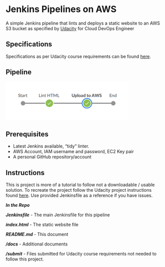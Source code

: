 # Jenkins Pipelines on AWS

A simple Jenkins pipeline that lints and deploys a static website to an AWS S3 bucket as specified by [Udacity](https://www,udacity.com) for Cloud DevOps Engineer 

## Specifications

Specifications as per Udacity course requirements can be found [here](./docs/project_specifications.md).

## Pipeline

![Infrastructure Diagram](./docs/pipeline.png)

## Prerequisites

-  Latest Jenkins available, “tidy” linter.
-  AWS Account, IAM username and password, EC2 Key pair
-  A personal GitHub repository/account

## Instructions

This is project is more of a tutorial to follow not a downloadable / usable solution. To recreate the project follow the Udacity project instructions found [here](./documentation/project_specifications.md). Use provided Jenkinsfile as a reference if you have issues. 

***In the Repo***

***Jenkinsfile*** - The main Jenkinsfile for this pipeline

***index.html*** - The static website file

***README.md*** - This document  

***/docs*** - Additional documents

***/submit*** - Files submitted for Udacity course requirements not needed to follow this project.
